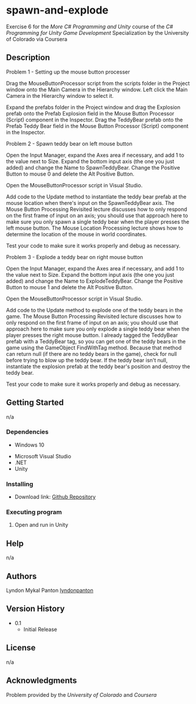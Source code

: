 # spawn-and-explode

Exercise 6 for the _More C# Programming and Unity_ course of the _C# Programming for Unity Game Development_ Specialization by the University of Colorado via Coursera 

## Description

Problem 1 - Setting up the mouse button processer

Drag the MouseButtonProcessor script from the scripts folder in the Project window onto the Main Camera in the Hierarchy window. Left click the Main Camera in the Hierarchy window to select it.

Expand the prefabs folder in the Project window and drag the Explosion prefab onto the Prefab Explosion field in the Mouse Button Processor (Script) component in the Inspector. Drag the TeddyBear prefab onto the Prefab Teddy Bear field in the Mouse Button Processor (Script) component in the Inspector.

Problem 2 - Spawn teddy bear on left mouse button

Open the Input Manager, expand the Axes area if necessary, and add 1 to the value next to Size. Expand the bottom input axis (the one you just added) and change the Name to SpawnTeddyBear. Change the Positive Button to mouse 0 and delete the Alt Positive Button.

Open the MouseButtonProcessor script in Visual Studio.

Add code to the Update method to instantiate the teddy bear prefab at the mouse location when there's input on the SpawnTeddyBear axis. The Mouse Button Processing Revisited lecture discusses how to only respond on the first frame of input on an axis; you should use that approach here to make sure you only spawn a single teddy bear when the player presses the left mouse button. The Mouse Location Processing lecture shows how to determine the location of the mouse in world coordinates. 

Test your code to make sure it works properly and debug as necessary.

Problem 3 - Explode a teddy bear on right mouse button

Open the Input Manager, expand the Axes area if necessary, and add 1 to the value next to Size. Expand the bottom input axis (the one you just added) and change the Name to ExplodeTeddyBear. Change the Positive Button to mouse 1 and delete the Alt Positive Button.

Open the MouseButtonProcessor script in Visual Studio.

Add code to the Update method to explode one of the teddy bears in the game. The Mouse Button Processing Revisited lecture discusses how to only respond on the first frame of input on an axis; you should use that approach here to make sure you only explode a single teddy bear when the player presses the right mouse button. I already tagged the TeddyBear prefab with a TeddyBear tag, so you can get one of the teddy bears in the game using the GameObject FindWithTag method. Because that method can return null (if there are no teddy bears in the game), check for null before trying to blow up the teddy bear. If the teddy bear isn't null, instantiate the explosion prefab at the teddy bear's position and destroy the teddy bear.

Test your code to make sure it works properly and debug as necessary.

## Getting Started

n/a

### Dependencies

* Windows 10
+ Microsoft Visual Studio
+ .NET
+ Unity

### Installing

* Download link: [Github Repository](https://github.com/lyndonpanton/spawn-and-explode)

### Executing program

1. Open and run in Unity

## Help

n/a

## Authors

Lyndon Mykal Panton
[lyndonpanton](https://github.com/lyndonpanton/)

## Version History

* 0.1
    * Initial Release

## License

n/a

## Acknowledgments

Problem provided by the _University of Colorado_ and _Coursera_
